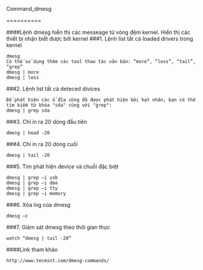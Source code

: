 Command_dmesg

==========

####Lệnh dmesg hiển thị các messeage từ vòng đệm kernel. Hiển thị các thiết bị nhận biết được bởi kernel
###1.	Lệnh list tất cả loaded drivers trong kernel

`````
dmesg
Có thế sử dụng thêm các tool thao tác văn bản: “more”, “less”, “tail”, “grep”
dmesg | more
dmesg | less
`````
###2.	Lệnh list tất cả deteced divices

`````
Để phát hiện các ổ đĩa cứng đã được phát hiện bởi hạt nhân, bạn có thể tìm kiếm từ khóa "sda" cùng với "grep":
dmesg | grep sda
`````
###3.	Chỉ in ra 20 dòng đầu tiên

`````
dmesg | head -20
`````
###4.	Chỉ in ra 20 dòng cuối

`````
dmesg | tail -20
`````
###5.	Tìm phát hiện device và chuỗi đặc biệt

`````
dmesg | grep –i usb
dmesg | grep –i dma
dmesg | grep –i tty
dmesg | grep –i memory
`````
###6.	Xóa log của dmesg

`````
dmesg –c
`````
###7.	Giám sát dmesg theo thời gian thực

`````
watch “dmesg | tail -20”
`````
####Link tham khảo 
```
http://www.tecmint.com/dmesg-commands/
```

